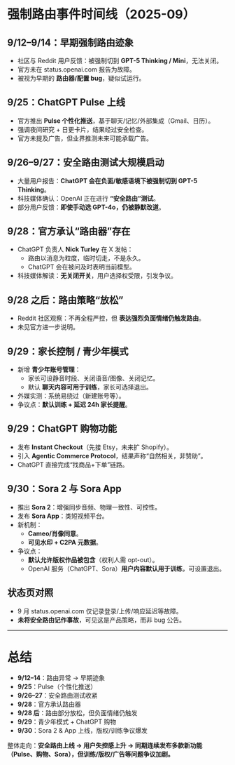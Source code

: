 # 强制路由事件时间线（2025-09）

## 9/12–9/14：早期强制路由迹象
- 社区与 Reddit 用户反馈：被强制切到 **GPT-5 Thinking / Mini**，无法关闭。
- 官方未在 status.openai.com 报告为故障。
- 被视为早期的 **路由器/配置 bug**，疑似试运行。

## 9/25：ChatGPT Pulse 上线
- 官方推出 **Pulse 个性化推送**，基于聊天/记忆/外部集成（Gmail、日历）。
- 强调夜间研究 + 日更卡片，结果经过安全检查。
- 官方未提及广告，但业界推测未来可能承载广告。

## 9/26–9/27：安全路由测试大规模启动
- 大量用户报告：**ChatGPT 会在负面/敏感语境下被强制切到 GPT-5 Thinking**。
- 科技媒体确认：OpenAI 正在进行 **“安全路由”测试**。
- 部分用户反馈：**即使手动选 GPT-4o，仍被静默改道**。

## 9/28：官方承认“路由器”存在
- ChatGPT 负责人 **Nick Turley** 在 X 发帖：
  - 路由以消息为粒度，临时切走，不是永久。
  - ChatGPT 会在被问及时表明当前模型。
- 科技媒体解读：**无关闭开关**，用户选择权受限，引发争议。

## 9/28 之后：路由策略“放松”
- Reddit 社区观察：不再全程严控，但 **表达强烈负面情绪仍触发路由**。
- 未见官方进一步说明。

## 9/29：家长控制 / 青少年模式
- 新增 **青少年账号管理**：
  - 家长可设静音时段、关闭语音/图像、关闭记忆。
  - 默认 **聊天内容可用于训练**，家长可选择退出。
- 外媒实测：系统易绕过（新建账号等）。
- 争议点：**默认训练 + 延迟 24h 家长提醒**。

## 9/29：ChatGPT 购物功能
- 发布 **Instant Checkout**（先接 Etsy，未来扩 Shopify）。
- 引入 **Agentic Commerce Protocol**，结果声称“自然相关，非赞助”。
- ChatGPT 直接完成“找商品+下单”链路。

## 9/30：Sora 2 与 Sora App
- 推出 **Sora 2**：增强同步音频、物理一致性、可控性。
- 发布 **Sora App**：类短视频平台。
- 新机制：
  - **Cameo/肖像同意**。
  - **可见水印 + C2PA 元数据**。
- 争议点：
  - **默认允许版权作品被包含**（权利人需 opt-out）。
  - OpenAI 服务（ChatGPT、Sora）**用户内容默认用于训练**，可设置退出。

## 状态页对照
- 9 月 status.openai.com 仅记录登录/上传/响应延迟等故障。
- **未将安全路由记作事故**，可见这是产品策略，而非 bug 公告。

---

# 总结
- **9/12–14**：路由异常 → 早期迹象  
- **9/25**：Pulse（个性化推送）  
- **9/26–27**：安全路由测试收紧  
- **9/28**：官方承认路由器  
- **9/28 后**：路由部分放松，但负面情绪仍触发  
- **9/29**：青少年模式 + ChatGPT 购物  
- **9/30**：Sora 2 & App 上线，版权/训练争议爆发  

整体走向：**安全路由上线 → 用户失控感上升 → 同期连续发布多款新功能（Pulse、购物、Sora），但训练/版权/广告等问题争议加剧。**